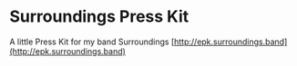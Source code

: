 Surroundings Press Kit
============

A little Press Kit for my band Surroundings
[http://epk.surroundings.band](http://epk.surroundings.band)

